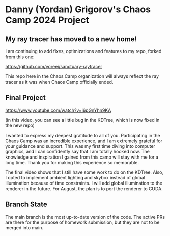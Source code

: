 # Danny (Yordan) Grigorov's Chaos Camp 2024 Project

## My ray tracer has moved to a new home!

I am continuing to add fixes, optimizations and features to my repo, forked from this one:

https://github.com/yoreei/sanctuary-raytracer

This repo here in the Chaos Camp organization will always reflect the ray tracer as it was when Chaos Camp officially ended.

## Final Project

https://www.youtube.com/watch?v=l6pGnYhn9KA

(in this video, you can see a little bug in the KDTree, which is now fixed in the new repo)

I wanted to express my deepest gratitude to all of you. Participating in the Chaos Camp was an incredible experience, and I am extremely grateful for your guidance and support. This was my first time diving into computer graphics, and I can confidently say that I am totally hooked now. The knowledge and inspiration I gained from this camp will stay with me for a long time. Thank you for making this experience so memorable.

The final video shows that I still have some work to do on the KDTree. Also, I opted to implement ambient lighting and skybox instead of global illumination because of time constraints. I will add global illumination to the renderer in the future. For August, the plan is to port the renderer to CUDA.

## Branch State

The main branch is the most up-to-date version of the code. The active PRs are there for the purpose of homework submission, but they are not to be merged into main.